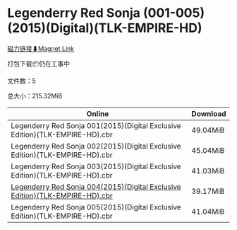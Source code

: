 # Legenderry Red Sonja (001-005)(2015)(Digital)(TLK-EMPIRE-HD)

[磁力链接⬇Magnet Link](magnet:?xt=urn:btih:56df9b1939df89a135e1ca6aec085e2235ab93ce&dn=Legenderry%20Red%20Sonja%20%28001-005%29%282015%29%28Digital%29%28TLK-EMPIRE-HD%29)

打包下载📦仍在工事中

文件数：5

总大小：215.32MiB

Online | Download
--- | ---
Legenderry Red Sonja 001(2015)(Digital Exclusive Edition)(TLK-EMPIRE-HD).cbr | 49.04MiB
Legenderry Red Sonja 002(2015)(Digital Exclusive Edition)(TLK-EMPIRE-HD).cbr | 45.04MiB
Legenderry Red Sonja 003(2015)(Digital Exclusive Edition)(TLK-EMPIRE-HD).cbr | 41.03MiB
[Legenderry Red Sonja 004(2015)(Digital Exclusive Edition)(TLK-EMPIRE-HD).cbr](https://github.com/alicewish/markdown/blob/master/comic/Legenderry-Red-Sonja-004-2015-Digital-Exclusive-Edition-TLK-EMPIRE-HD-cbr.md) | 39.17MiB
Legenderry Red Sonja 005(2015)(Digital Exclusive Edition)(TLK-EMPIRE-HD).cbr | 41.04MiB